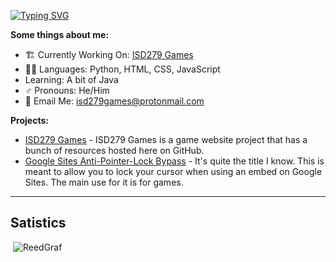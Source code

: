 <!-- This is kinda cool looking ngl -->
[![Typing SVG](https://readme-typing-svg.herokuapp.com?font=Montserrat&color=%233FF7C6&size=21&lines=Hello+there!+Welcome+to+my+GitHub!;Go+check+out+ISD279+Games!+🎮)](https://git.io/typing-svg)

**Some things about me:**
- 🏗️ Currently Working On: [ISD279 Games](https://github.com/ReedGraf/isd279games)
- 👨‍💻 Languages: Python, HTML, CSS, JavaScript
- Learning: A bit of Java
- ♂️ Pronouns: He/Him
- 📧 Email Me: isd279games@protonmail.com

**Projects:**

- [ISD279 Games](https://github.com/ReedGraf/isd279games) - ISD279 Games is a game website project that has a bunch of resources hosted here on GitHub.
- [Google Sites Anti-Pointer-Lock Bypass](https://github.com/ReedGraf/anti-pointer-lock-bypass) - It's quite the title I know. This is meant to allow you to lock your cursor when using an embed on Google Sites. The main use for it is for games.

---

## Satistics

<p>&nbsp;<img src="https://github-readme-stats.vercel.app/api?username=ReedGraf&show_icons=true&theme=tokyonight&locale=en" alt="ReedGraf" /></p>
